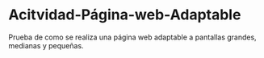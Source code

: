 # Acitvidad-Página-web-Adaptable
Prueba de como se realiza una página web adaptable a pantallas grandes, medianas y pequeñas.

